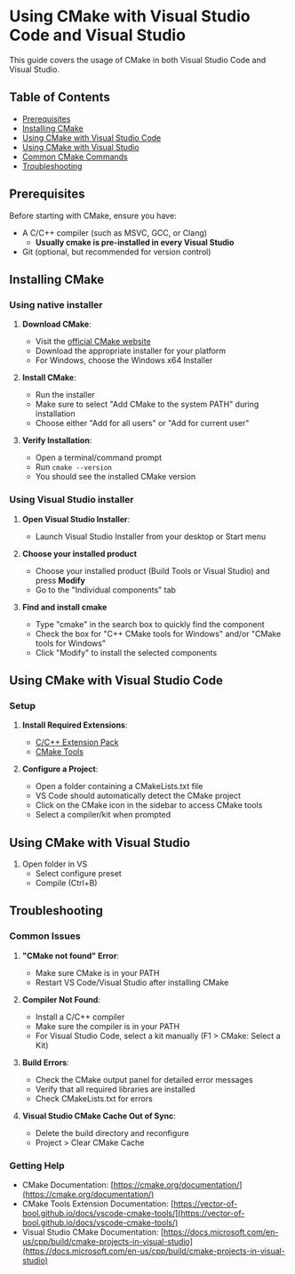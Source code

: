 # Using CMake with Visual Studio Code and Visual Studio

This guide covers the usage of CMake in both Visual Studio Code and Visual Studio.

## Table of Contents
- [Prerequisites](#prerequisites)
- [Installing CMake](#installing-cmake)
- [Using CMake with Visual Studio Code](#using-cmake-with-visual-studio-code)
- [Using CMake with Visual Studio](#using-cmake-with-visual-studio)
- [Common CMake Commands](#common-cmake-commands)
- [Troubleshooting](#troubleshooting)

## Prerequisites

Before starting with CMake, ensure you have:

- A C/C++ compiler (such as MSVC, GCC, or Clang)
    - **Usually cmake is pre-installed in every Visual Studio**
- Git (optional, but recommended for version control)

## Installing CMake

### Using native installer
1. **Download CMake**:
    - Visit the [official CMake website](https://cmake.org/download/)
    - Download the appropriate installer for your platform
    - For Windows, choose the Windows x64 Installer

2. **Install CMake**:
   - Run the installer
   - Make sure to select "Add CMake to the system PATH" during installation
   - Choose either "Add for all users" or "Add for current user"

3. **Verify Installation**:
   - Open a terminal/command prompt
   - Run `cmake --version`
   - You should see the installed CMake version

### Using Visual Studio installer

1. **Open Visual Studio Installer**:
    - Launch Visual Studio Installer from your desktop or Start menu

2. **Choose your installed product**
    - Choose your installed product (Build Tools or Visual Studio) and press **Modify**
    - Go to the "Individual components" tab

3. **Find and install cmake**
    - Type "cmake" in the search box to quickly find the component
    - Check the box for "C++ CMake tools for Windows" and/or "CMake tools for Windows"
    - Click "Modify" to install the selected components

## Using CMake with Visual Studio Code

### Setup

1. **Install Required Extensions**:
   - [C/C++ Extension Pack](https://marketplace.visualstudio.com/items?itemName=ms-vscode.cpptools-extension-pack)
   - [CMake Tools](https://marketplace.visualstudio.com/items?itemName=ms-vscode.cmake-tools)

2. **Configure a Project**:
   - Open a folder containing a CMakeLists.txt file
   - VS Code should automatically detect the CMake project
   - Click on the CMake icon in the sidebar to access CMake tools
   - Select a compiler/kit when prompted


## Using CMake with Visual Studio
1. Open folder in VS
    - Select configure preset
    - Compile (Ctrl+B)

## Troubleshooting

### Common Issues

1. **"CMake not found" Error**:
   - Make sure CMake is in your PATH
   - Restart VS Code/Visual Studio after installing CMake

2. **Compiler Not Found**:
   - Install a C/C++ compiler
   - Make sure the compiler is in your PATH
   - For Visual Studio Code, select a kit manually (F1 > CMake: Select a Kit)

3. **Build Errors**:
   - Check the CMake output panel for detailed error messages
   - Verify that all required libraries are installed
   - Check CMakeLists.txt for errors

4. **Visual Studio CMake Cache Out of Sync**:
   - Delete the build directory and reconfigure
   - Project > Clear CMake Cache

### Getting Help

- CMake Documentation: [https://cmake.org/documentation/](https://cmake.org/documentation/)
- CMake Tools Extension Documentation: [https://vector-of-bool.github.io/docs/vscode-cmake-tools/](https://vector-of-bool.github.io/docs/vscode-cmake-tools/)
- Visual Studio CMake Documentation: [https://docs.microsoft.com/en-us/cpp/build/cmake-projects-in-visual-studio](https://docs.microsoft.com/en-us/cpp/build/cmake-projects-in-visual-studio)
